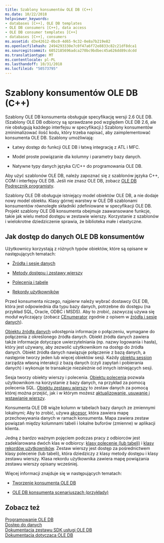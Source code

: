 ```yaml
---
title: Szablony konsumentów OLE DB (C++)
ms.date: 10/22/2018
helpviewer_keywords:
- databases [C++], OLE DB templates
- OLE DB consumers [C++], data access
- OLE DB consumer templates [C++]
- databases [C++], consumers
ms.assetid: d3e42612-0bc0-4d65-9c32-0e8a7b219e82
ms.openlocfilehash: 2494293330e7c0f47a6f72e8833c82c21df8dca1
ms.sourcegitcommit: 6052185696adca270bc9bdbec45a626dd89cdcdd
ms.translationtype: MT
ms.contentlocale: pl-PL
ms.lasthandoff: 10/31/2018
ms.locfileid: "50573795"
---
```

# <a name="ole-db-consumer-templates-c"></a>Szablony konsumentów OLE DB (C++)

Szablony OLE DB konsumenta obsługuje specyfikację wersji 2.6 OLE DB. (Szablony OLE DB odbiorcy są sprawdzane pod względem OLE DB 2.6, ale nie obsługują każdego interfejsu w specyfikacji.) Szablony konsumentów zminimalizować ilość kodu, który trzeba napisać, aby zaimplementować konsumenta OLE DB. Szablony umożliwiają:

- Łatwy dostęp do funkcji OLE DB i łatwą integrację z ATL i MFC.

- Model proste powiązanie dla kolumny i parametry bazy danych.

- Natywne typy danych języka C/C++ do programowania OLE DB.

Aby użyć szablonów OLE DB, należy zapoznać się z szablonów języka C++, COM i interfejsy OLE DB. Jeśli nie znasz OLE DB, zobacz [OLE DB Podręcznik programisty](/previous-versions/windows/desktop/ms718124).

Szablony OLE DB obsługuje istniejący model obiektów OLE DB, a nie dodaje nowy model obiektu. Klasy górnej warstwy w OLE DB szablonami konsumentów równoległe składniki zdefiniowane w specyfikacji OLE DB. Projekt szablony OLE DB konsumenta obejmuje zaawansowane funkcje, takie jak wielu metod dostępu w zestawie wierszy. Korzystanie z szablonów i wielokrotne dziedziczenie sprawia, że biblioteka małe i elastyczne.

## <a name="how-ole-db-consumers-access-data"></a>Jak dostęp do danych OLE DB konsumentów

Użytkownicy korzystają z różnych typów obiektów, które są opisane w następujących tematach:

- [Źródła i sesje danych](../../data/oledb/data-sources-and-sessions.md)

- [Metody dostępu i zestawy wierszy](../../data/oledb/accessors-and-rowsets.md)

- [Polecenia i tabele](../../data/oledb/commands-and-tables.md)

- [Rekordy użytkowników](../../data/oledb/user-records.md)

Przed konsumenta niczego, najpierw należy wybrać dostawcy OLE DB, która jest odpowiednia dla typu bazy danych, potrzebne do dostępu (na przykład SQL, Oracle, ODBC i MSDS). Aby to zrobić, zazwyczaj używa się moduł wyliczający (zobacz [CEnumerator](../../data/oledb/cenumerator-class.md) zgodnie z opisem w [źródła i sesje danych](../../data/oledb/data-sources-and-sessions.md)).

[Obiektu źródła danych](../../data/oledb/data-sources-and-sessions.md) udostępnia informacje o połączeniu, wymagane do połączenia z określonego źródła danych. Obiekt źródła danych zawiera także informacje dotyczące uwierzytelniania (np. nazwy logowania i hasła), który jest używany, aby zezwolić użytkownikom na dostęp do źródła danych. Obiekt źródła danych nawiązuje połączenie z bazą danych, a następnie tworzy jeden lub więcej obiektów sesji. Każdy [obiektu session](../../data/oledb/data-sources-and-sessions.md) zarządza własną interakcji z bazą danych (czyli zapytań i pobierania danych) i wykonuje te transakcje niezależnie od innych istniejących sesji.

Sesja tworzy obiekty wierszy i polecenia. [Obiektu polecenia](../../data/oledb/commands-and-tables.md) pozwala użytkownikom na korzystanie z bazy danych, na przykład za pomocą polecenia SQL. [Obiektu zestawu wierszy](../../data/oledb/accessors-and-rowsets.md) to zestaw danych za pomocą której można przejść, jak i w którym możesz [aktualizowanie, usuwanie i wstawianie wierszy](../../data/oledb/updating-rowsets.md).

Konsumenta OLE DB wiąże kolumn w tabelach bazy danych ze zmiennymi lokalnymi; Aby to zrobić, używa [akcesor](../../data/oledb/accessors-and-rowsets.md), która zawiera mapę przechowywania danych w ramach konsumenta. Mapa zawiera zestaw powiązań między kolumnami tabeli i lokalne buforów (zmienne) w aplikacji klienta.

Jedną z bardzo ważnym pojęciem podczas pracy z odbiorców jest zadeklarowana dwóch klas w odbiorcy: [klasy polecenie (lub tabeli)](../../data/oledb/commands-and-tables.md) i [klasy rekordów użytkowników](../../data/oledb/user-records.md). Zestaw wierszy jest dostęp za pośrednictwem klasy polecenie (lub tabeli), która dziedziczy z klasy metody dostępu i klasy zestawu wierszy. Klasa rekordu użytkownika zawiera mapę powiązania zestawu wierszy opisany wcześniej.

Więcej informacji znajduje się w następujących tematach:

- [Tworzenie konsumenta OLE DB](../../data/oledb/creating-an-ole-db-consumer.md)

- [OLE DB konsumenta scenariuszach (przykłady)](../../data/oledb/working-with-ole-db-consumer-templates.md)

## <a name="see-also"></a>Zobacz też

[Programowanie OLE DB](../../data/oledb/ole-db-programming.md)<br/>
[Dostęp do danych](../data-access-in-cpp.md)<br/>
[Dokumentacja zestawu SDK usługi OLE DB](/previous-versions/windows/desktop/ms722784)<br/>
[Dokumentacja dotycząca OLE DB](/previous-versions/windows/desktop/ms713643)